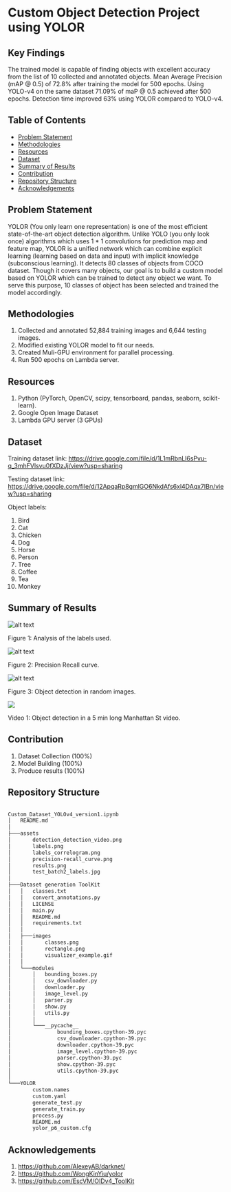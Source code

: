 # Custom Object Detection Project using YOLOR

## Key Findings

The trained model is capable of finding objects with excellent accuracy from the list of 10 collected and annotated objects. Mean Average Precision (mAP @ 0.5) of 72.8% after training the model for 500 epochs. Using YOLO-v4 on the same dataset 71.09% of maP @ 0.5 achieved after 500 epochs. Detection time improved 63% using YOLOR compared to YOLO-v4. 

## Table of Contents

* <a href="https://github.com/Imrul2322/Object-Detection-Project-using-YOLOR#Problem-Statement">Problem Statement</a>
* <a href="https://github.com/Imrul2322/Object-Detection-Project-using-YOLOR#Methodologies">Methodologies</a>
* <a href="https://github.com/Imrul2322/Object-Detection-Project-using-YOLOR#Resources">Resources</a>
* <a href="https://github.com/Imrul2322/Object-Detection-Project-using-YOLOR#Dataset">Dataset</a>
* <a href="https://github.com/Imrul2322/Object-Detection-Project-using-YOLOR#Summary-of-Results">Summary of Results</a>
* <a href="https://github.com/Imrul2322/Object-Detection-Project-using-YOLOR#Contribution">Contribution</a>
* <a href="https://github.com/Imrul2322/Object-Detection-Project-using-YOLOR#Repository-Structure">Repository Structure</a>
* <a href="https://github.com/Imrul2322/Object-Detection-Project-using-YOLOR#Acknowledgements">Acknowledgements</a>

## Problem Statement

YOLOR (You only learn one representation) is one of the most efficient state-of-the-art object detection algorithm. Unlike YOLO (you only look once) algorithms which uses 1 * 1 convolutions for prediction map and feature map, YOLOR is a unified network which can combine explicit learning (learning based on data and input) with implicit knowledge (subconscious learning). It detects 80 classes of objects from COCO dataset. Though it covers many objects, our goal is to build a custom model based on YOLOR which can be trained to detect any object we want. To serve this purpose, 10 classes of object has been selected and trained the model accordingly.

## Methodologies

1. Collected and annotated 52,884 training images and 6,644 testing images. 
2. Modified existing YOLOR model to fit our needs. 
3. Created Muli-GPU environment for parallel processing. 
4. Run 500 epochs on Lambda server. 

## Resources

1. Python (PyTorch, OpenCV, scipy, tensorboard, pandas, seaborn, scikit-learn).
2. Google Open Image Dataset
3. Lambda GPU server (3 GPUs)

## Dataset

Training dataset link: https://drive.google.com/file/d/1L1mRbnLl6sPvu-q_3mhFVlsvu0fXDzJj/view?usp=sharing

Testing dataset link: https://drive.google.com/file/d/12ApqaRp8gmlGO6NkdAfs6xl4DAqx7IBn/view?usp=sharing

Object labels:
1. Bird
2. Cat
3. Chicken
4. Dog
5. Horse
6. Person
7. Tree
8. Coffee
9. Tea
10. Monkey

## Summary of Results 

![alt text](https://github.com/Imrul2322/Object-Detection-Project-using-YOLOR/blob/main/assets/labels.png)

Figure 1: Analysis of the labels used. 

![alt text](https://github.com/Imrul2322/Object-Detection-Project-using-YOLOR/blob/main/assets/precision-recall_curve.png)

Figure 2: Precision Recall curve.

![alt text](https://github.com/Imrul2322/Object-Detection-Project-using-YOLOR/blob/main/assets/test_batch2_labels.jpg)

Figure 3: Object detection in random images.

<a href="https://drive.google.com/file/d/1MY_EwFHn3gGvj87aigAXkEfZF_coeC8n/view?usp=sharing"><img src="https://github.com/Imrul2322/Object-Detection-Project-using-YOLOR/blob/main/assets/detection_detection_video.png" ></a>

Video 1: Object detection in a 5 min long Manhattan St video. 


## Contribution

1. Dataset Collection (100%)
2. Model Building (100%)
3. Produce results (100%)

## Repository Structure

```bash

Custom_Dataset_YOLOv4_version1.ipynb
│   README.md
│
├───assets
│       detection_detection_video.png
│       labels.png
│       labels_correlogram.png
│       precision-recall_curve.png
│       results.png
│       test_batch2_labels.jpg
│
├───Dataset generation ToolKit
│   │   classes.txt
│   │   convert_annotations.py
│   │   LICENSE
│   │   main.py
│   │   README.md
│   │   requirements.txt
│   │
│   ├───images
│   │       classes.png
│   │       rectangle.png
│   │       visualizer_example.gif
│   │
│   └───modules
│       │   bounding_boxes.py
│       │   csv_downloader.py
│       │   downloader.py
│       │   image_level.py
│       │   parser.py
│       │   show.py
│       │   utils.py
│       │
│       └───__pycache__
│               bounding_boxes.cpython-39.pyc
│               csv_downloader.cpython-39.pyc
│               downloader.cpython-39.pyc
│               image_level.cpython-39.pyc
│               parser.cpython-39.pyc
│               show.cpython-39.pyc
│               utils.cpython-39.pyc
│
└───YOLOR
        custom.names
        custom.yaml
        generate_test.py
        generate_train.py
        process.py
        README.md
        yolor_p6_custom.cfg

```

## Acknowledgements

1. https://github.com/AlexeyAB/darknet/
2. https://github.com/WongKinYiu/yolor
3. https://github.com/EscVM/OIDv4_ToolKit











